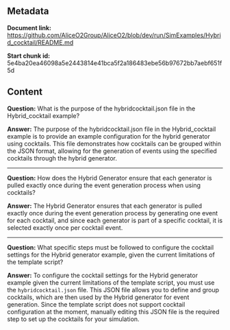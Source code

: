 ## Metadata

**Document link:** https://github.com/AliceO2Group/AliceO2/blob/dev/run/SimExamples/Hybrid_cocktail/README.md

**Start chunk id:** 5e4ba20ea46098a5e2443814e41bca5f2a186483ebe56b97672bb7aebf651f5d

## Content

**Question:** What is the purpose of the hybridcocktail.json file in the Hybrid_cocktail example?

**Answer:** The purpose of the hybridcocktail.json file in the Hybrid_cocktail example is to provide an example configuration for the hybrid generator using cocktails. This file demonstrates how cocktails can be grouped within the JSON format, allowing for the generation of events using the specified cocktails through the hybrid generator.

---

**Question:** How does the Hybrid Generator ensure that each generator is pulled exactly once during the event generation process when using cocktails?

**Answer:** The Hybrid Generator ensures that each generator is pulled exactly once during the event generation process by generating one event for each cocktail, and since each generator is part of a specific cocktail, it is selected exactly once per cocktail event.

---

**Question:** What specific steps must be followed to configure the cocktail settings for the Hybrid generator example, given the current limitations of the template script?

**Answer:** To configure the cocktail settings for the Hybrid generator example given the current limitations of the template script, you must use the `hybridcocktail.json` file. This JSON file allows you to define and group cocktails, which are then used by the Hybrid generator for event generation. Since the template script does not support cocktail configuration at the moment, manually editing this JSON file is the required step to set up the cocktails for your simulation.